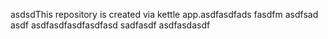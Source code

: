 asdsdThis repository is created via kettle app.asdfasdfads
fasdfm
asdfsad
asdf
asdfasdfasdfasdfasd
sadfasdf
asdfasdasdf
